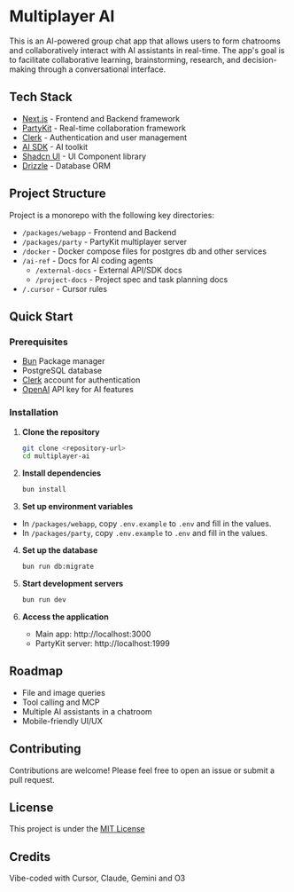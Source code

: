 # Multiplayer AI

This is an AI-powered group chat app that allows users to form chatrooms and collaboratively interact with AI assistants in real-time. The app's goal is to facilitate collaborative learning, brainstorming, research, and decision-making through a conversational interface. 

## Tech Stack

* [Next.js](https://nextjs.org/) - Frontend and Backend framework
* [PartyKit](https://partykit.io/) - Real-time collaboration framework
* [Clerk](https://clerk.com/) - Authentication and user management
* [AI SDK](https://ai-sdk.dev/) - AI toolkit 
* [Shadcn UI](https://ui.shadcn.com/) - UI Component library
* [Drizzle](https://orm.drizzle.team/) - Database ORM

## Project Structure

Project is a monorepo with the following key directories:
* `/packages/webapp` - Frontend and Backend
* `/packages/party` - PartyKit multiplayer server
* `/docker` - Docker compose files for postgres db and other services
* `/ai-ref` - Docs for AI coding agents
   * `/external-docs` - External API/SDK docs
   * `/project-docs` - Project spec and task planning docs
* `/.cursor` - Cursor rules

## Quick Start

### Prerequisites

- [Bun](https://bun.sh/) Package manager
- PostgreSQL database
- [Clerk](https://clerk.com/) account for authentication
- [OpenAI](https://platform.openai.com/playground) API key for AI features

### Installation

1. **Clone the repository**
   ```sh
   git clone <repository-url>
   cd multiplayer-ai
   ```

2. **Install dependencies**
   ```sh
   bun install
   ```

3. **Set up environment variables**
- In `/packages/webapp`, copy `.env.example` to `.env` and fill in the values.
- In `/packages/party`, copy `.env.example` to `.env` and fill in the values.

4. **Set up the database**
   ```sh
   bun run db:migrate
   ```

5. **Start development servers**
   ```sh
   bun run dev
   ```

6. **Access the application**
   - Main app: http://localhost:3000
   - PartyKit server: http://localhost:1999


## Roadmap

- File and image queries
- Tool calling and MCP
- Multiple AI assistants in a chatroom
- Mobile-friendly UI/UX

## Contributing

Contributions are welcome! Please feel free to open an issue or submit a pull request.

## License

This project is under the [MIT License](LICENSE)

## Credits

Vibe-coded with Cursor, Claude, Gemini and O3